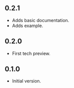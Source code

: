 ## 0.2.1

- Adds basic documentation.
- Adds example.

## 0.2.0

- First tech preview.

## 0.1.0

- Initial version.
